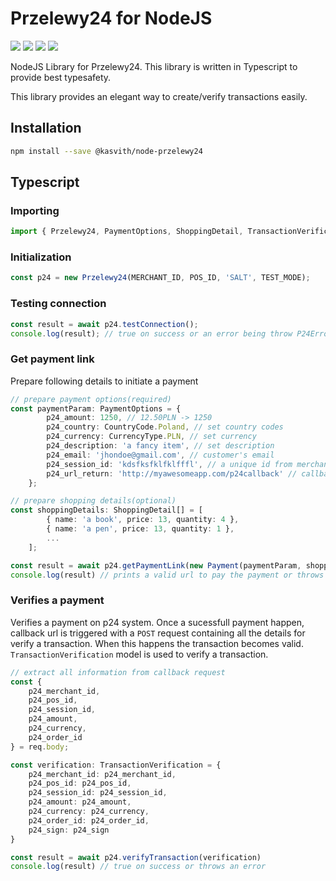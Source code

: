 # Przelewy24 for NodeJS

![](https://img.shields.io/github/workflow/status/kasvith/node-przelewy24/Build) ![](https://img.shields.io/github/license/kasvith/node-przelewy24) ![](https://img.shields.io/npm/v/@kasvith/node-przelewy24) ![](https://img.shields.io/github/last-commit/kasvith/node-przelewy24)

NodeJS Library for Przelewy24. This library is written in Typescript to provide
best typesafety.

This library provides an elegant way to create/verify transactions easily.

## Installation

```bash
npm install --save @kasvith/node-przelewy24
```

## Typescript

### Importing

```typescript
import { Przelewy24, PaymentOptions, ShoppingDetail, TransactionVerification } from '@kasvith/node-przelewy24';
```

### Initialization

```typescript
const p24 = new Przelewy24(MERCHANT_ID, POS_ID, 'SALT', TEST_MODE);
```

### Testing connection

```typescript
const result = await p24.testConnection();
console.log(result); // true on success or an error being throw P24Error
```

### Get payment link

Prepare following details to initiate a payment

```typescript
// prepare payment options(required)
const paymentParam: PaymentOptions = {
        p24_amount: 1250, // 12.50PLN -> 1250
        p24_country: CountryCode.Poland, // set country codes
        p24_currency: CurrencyType.PLN, // set currency
        p24_description: 'a fancy item', // set description
        p24_email: 'jhondoe@gmail.com', // customer's email
        p24_session_id: 'kdsfksfklfklfffl', // a unique id from merchant's system
        p24_url_return: 'http://myawesomeapp.com/p24callback' // callback
    };

// prepare shopping details(optional)
const shoppingDetails: ShoppingDetail[] = [
        { name: 'a book', price: 13, quantity: 4 },
        { name: 'a pen', price: 13, quantity: 1 },
        ...
    ];

const result = await p24.getPaymentLink(new Payment(paymentParam, shoppingDetails));
console.log(result) // prints a valid url to pay the payment or throws an error
```

### Verifies a payment

Verifies a payment on p24 system. Once a sucessfull payment happen, callback url is triggered with a `POST` request containing all the details for verify a transaction. When this happens the transaction becomes valid. `TransactionVerification` model is used to verify a transaction.

```typescript
// extract all information from callback request
const { 
    p24_merchant_id,
    p24_pos_id,
    p24_session_id,
    p24_amount,
    p24_currency,
    p24_order_id
} = req.body;

const verification: TransactionVerification = {
    p24_merchant_id: p24_merchant_id,
    p24_pos_id: p24_pos_id,
    p24_session_id: p24_session_id,
    p24_amount: p24_amount,
    p24_currency: p24_currency,
    p24_order_id: p24_order_id,
    p24_sign: p24_sign
}

const result = await p24.verifyTransaction(verification)
console.log(result) // true on success or throws an error

```

